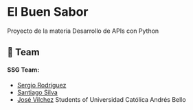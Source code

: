 
# El Buen Sabor

Proyecto de la materia Desarrollo de APIs con Python


## 🚀 Team

#### SSG Team:
- [Sergio Rodríguez](https://github.com/SergioRod21)
- [Santiago Silva](https://github.com/IlSilvalI)
- [José Vilchez](https://github.com/Jgvilchez25)
Students of Universidad Católica Andrés Bello



